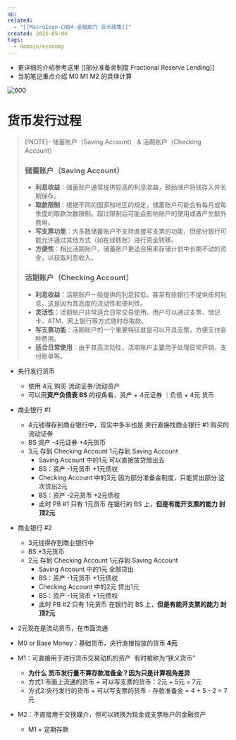 ```yaml
---
up: 
related:
  - "[[MacroEcon-CH04-金融部门 货币政策]]"
created: 2025-05-04
tags:
  - domain/economy
---
```

- 更详细的介绍参考这里 [[部分准备金制度 Fractional Reserve Lending]]
- 当前笔记重点介绍 M0 M1 M2 的具体计算

![600](https://s1.vika.cn/space/2023/04/10/3257c0a591f742e2a8a0569978991549)


# 货币发行过程


> [!NOTE]- 储蓄账户（Saving Account） & 活期账户（Checking Account）
> ### 储蓄账户（Saving Account）
> 
> - **利息收益**：储蓄账户通常提供较高的利息收益，鼓励储户将钱存入并长期保存。
> - **取款限制**：根据不同的国家和地区的规定，储蓄账户可能会有每月或每季度的取款次数限制。超过限制后可能会影响账户的使用或者产生额外费用。
> -  **写支票功能**：大多数储蓄账户不支持直接写支票的功能，但部分银行可能允许通过其他方式（如在线转账）进行资金转移。
> - **方便性**：相比活期账户，储蓄账户更适合用来存储计划中长期不动的资金，以获取利息收入。
> 
> ### 活期账户（Checking Account）
> 
> - **利息收益**：活期账户一般提供的利息较低，甚至有些银行不提供任何利息。这是因为其高度的流动性和便利性。
> - **灵活性**：活期账户非常适合日常交易使用，用户可以通过支票、借记卡、ATM、网上银行等方式随时存取款。
> - **写支票功能**：活期账户的一个重要特征就是可以开具支票，方便支付各种费用。
> - **适合日常使用**：由于其高流动性，活期账户主要用于处理日常开销、支付账单等。



- 央行发行货币
	- 使用 4元 购买 流动证券/流动资产
	- 可以用**资产负债表 BS** 的视角看，资产 + 4元证券 ｜负债 + 4元 货币
- 商业银行 #1 
	- 4元钱得存到商业银行中，现实中多半也是 央行直接找商业银行 #1 购买的流动证券
	- BS  资产 -4元证券 +4元货币
	- 3元 存到 Checking Account 1元存到 Saving Account
		- Saving Account 中的1元 可以直接放贷借出去
		- BS：资产 -1元货币 +1元债权
		- Checking Account 中的3元 因为部分准备金制度，只能贷出部分 这次贷出2元
		- BS：资产 -2元货币 +2元债权
		- 此时 PB #1 只有 1元货币 在银行的 BS 上，**但是有能开支票的能力 封顶2元**
- 商业银行 #2
	- 3元钱得存到商业银行中
	- BS    +3元货币
	- 2元 存到 Checking Account 1元存到 Saving Account
		- Saving Account 中的1元 全部贷出
		- BS：资产 -1元货币 +1元债权
		- Checking Account 中的2元 贷出1元
		- BS：资产 -1元货币 +1元债权
		- 此时 PB #2 只有 1元货币 在银行的 BS 上，**但是有能开支票的能力 封顶2元**
- 2元现在是流动货币，在市面流通



- M0 or Base Money：基础货币，央行直接投放的货币 **4元**
- M1：可直接用于进行货币交易动机的资产  有时被称为“狭义货币”
	- **为什么 货币发行量不算存款准备金？因为只是计算视角差异**
	- 方式1:市面上流通的货币 + 可以写支票的货币：2元 + 5元 = 7元
	- 方式2:央行发行的货币 + 可以写支票的货币 - 存款准备金 = 4 + 5 - 2 = 7元
- M2：不直接用于交换媒介，但可以转换为现金或支票账户的金融资产
	- M1 + 定期存款
